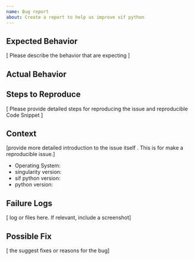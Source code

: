 ```yaml
---
name: Bug report
about: Create a report to help us improve sif python
---
```


## Expected Behavior

[ Please describe the behavior that are expecting ]

## Actual Behavior

## Steps to Reproduce

[ Please provide detailed steps for reproducing the issue and reproducible Code Snippet ]

## Context

[provide more detailed introduction to the issue itself . This is for make a reproducible issue.]
* Operating System:
* singularity version:
* sif python version:
* python version:

## Failure Logs

 [ log or files here. If relevant, include a screenshot]

## Possible Fix

[ the suggest fixes or reasons for the bug]
